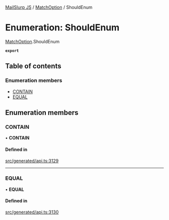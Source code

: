 [MailSlurp JS](../README.md) / [MatchOption](../modules/MatchOption.md) / ShouldEnum

# Enumeration: ShouldEnum

[MatchOption](../modules/MatchOption.md).ShouldEnum

**`export`**

## Table of contents

### Enumeration members

- [CONTAIN](MatchOption.ShouldEnum.md#contain)
- [EQUAL](MatchOption.ShouldEnum.md#equal)

## Enumeration members

### CONTAIN

• **CONTAIN**

#### Defined in

[src/generated/api.ts:3129](https://github.com/mailslurp/mailslurp-client/blob/5523864/src/generated/api.ts#L3129)

___

### EQUAL

• **EQUAL**

#### Defined in

[src/generated/api.ts:3130](https://github.com/mailslurp/mailslurp-client/blob/5523864/src/generated/api.ts#L3130)
